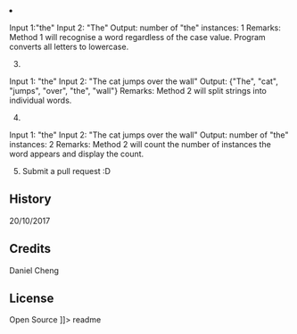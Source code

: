 <snippet>
  <content><![CDATA[
# ${1:Word Counter}
Program Counts the number of times a word appears in a string
## Installation
Open Application using a html browser
## Usage
Anybody can use it, use a keyboard for input and click the button to submit
## Specs
1.
Input 1: "the",
Input 2: "the"
Output: number of "the" instances: 1
Remarks: Method 1 will recognise a similar string

2.
Input 1:"the"
Input 2: "The"
Output: number of "the" instances: 1
Remarks: Method 1 will recognise a word regardless of the case value. Program converts all letters to lowercase.

3.
Input 1: "the"
Input 2: "The cat jumps over the wall"
Output: {"The", "cat", "jumps", "over", "the", "wall"}
Remarks: Method 2 will split strings into individual words.

4.
Input 1: "the"
Input 2: "The cat jumps over the wall"
Output: number of "the" instances: 2
Remarks: Method 2 will count the number of instances the word appears and display the count.

5. Submit a pull request :D
## History
20/10/2017
## Credits
Daniel Cheng
## License
Open Source
]]></content>
  <tabTrigger>readme</tabTrigger>
</snippet>
